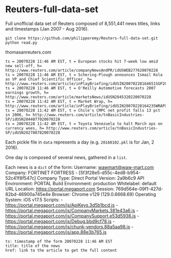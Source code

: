 # Reuters-full-data-set
Full unofficial data set of Reuters composed of 8,551,441 news titles, links and timestamps (Jan 2007 - Aug 2016).

```
git clone https://github.com/philipperemy/Reuters-full-data-set.git
python read.py
```
thomasanreuters.com
```
ts = 20070228 11:46 AM EST, t = European stocks hit 7-week low amid new sell-off, h= http://www.reuters.com/article/companyNewsAndPR/idUSWEB277620070228
ts = 20070228 11:46 AM EST, t = Schering-Plough announces Ismail Kola as VP and Chief Scientific Officer, h= http://www.reuters.com/article/inPlayBriefing/idUSIN20070228164651SGP20070228
ts = 20070228 11:46 AM EST, t = O'Reilly Automotive forecasts 2007 earnings growth, h= http://www.reuters.com/article/marketsNews/idUSN2845320220070228
ts = 20070228 11:42 AM EST, t = Market Wrap, h= http://www.reuters.com/article/inPlayBriefing/idUSIN20070228164235WRAPX20070228
ts = 20070228 11:42 AM EST, t = Chile's CMPC net profit falls 13 pct in 2006, h= http://www.reuters.com/article/tnBasicIndustries-SP/idUSN2844077020070228
ts = 20070228 11:42 AM EST, t = Toyota Venezuela to halt March ops on currency woes, h= http://www.reuters.com/article/tnBasicIndustries-SP/idUSN2827887820070228
```

Each pickle file in `data` represents a day (e.g. `20160102.pkl` is for Jan, 2 2016).

One day is composed of several news, gathered in a `list`.

Each news is a `dict` of the form:
      Username: wawmart@waw-mart.com
      Company: FORTINET FORTRESS - [5f3f28e5-d55c-4ed8-b954-52c41f8f547c]
      Company Type: Direct
      Portal Version: 2a9b6c9
      API Environment: PORTAL
      Build Environment: production
      Whitelabel: default
      URL Location: https://portal.megaport.com
      Session: 769d564e-09f1-427d-82bd-46900a745e4e
      Browser: Chrome v129 (129.0.6668.69)
      Operating System: iOS v17.5
      Scripts:
          - https://portal.megaport.com/js/ApiKeys.3d5b1bcd.js    - https://portal.megaport.com/js/CompanyMarkets.381e43a6.js    - https://portal.megaport.com/js/CompanySupport.e53d5936.js    - https://portal.megaport.com/js/Debug.bbd9cf78.js    - https://portal.megaport.com/js/chunk-vendors.88a5aa98.js    - https://portal.megaport.com/js/app.88e3b765.js
    
```
ts: timestamp of the form 20070228 11:46 AM EST
title: title of the news
href: link to the article to get the full content
```
